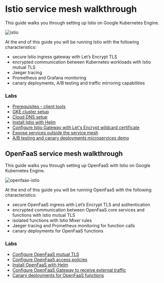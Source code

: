 # Istio service mesh walkthrough 

This guide walks you through setting up Istio on Google Kubernetes Engine.

![istio](https://github.com/stefanprodan/istio-gke/blob/master/docs/screens/istio-gcp-overview.png)

At the end of this guide you will be running Istio with the following characteristics:

* secure Istio ingress gateway with Let’s Encrypt TLS
* encrypted communication between Kubernetes workloads with Istio mutual TLS
* Jaeger tracing 
* Prometheus and Grafana monitoring
* canary deployments, A/B testing and traffic mirroring capabilities

### Labs

* [Prerequisites - client tools](/docs/istio/01-prerequisites.md)
* [GKE cluster setup](/docs/istio/02-gke-setup.md)
* [Cloud DNS setup](/docs/istio/03-clouddns-setup.md)
* [Install Istio with Helm](/docs/istio/04-istio-setup.md)
* [Configure Istio Gateway with Let's Encrypt wildcard certificate](/docs/istio/05-letsencrypt-setup.md)
* [Expose services outside the service mesh](/docs/istio/06-grafana-config.md)
* [A/B testing and canary deployments microservices demo](/docs/istio/07-microservices-demo.md)

## OpenFaaS service mesh walkthrough

This guide walks you through setting up OpenFaaS with Istio on Google Kubernetes Engine.

![openfaas-istio](https://github.com/stefanprodan/istio-gke/blob/master/docs/screens/openfaas-istio-diagram.png)

At the end of this guide you will be running OpenFaaS with the following characteristics:

* secure OpenFaaS ingress with Let’s Encrypt TLS and authentication
* encrypted communication between OpenFaaS core services and functions with Istio mutual TLS
* isolated functions with Istio Mixer rules
* Jaeger tracing and Prometheus monitoring for function calls
* canary deployments for OpenFaaS functions 

### Labs

* [Configure OpenFaaS mutual TLS](/docs/openfaas/01-mtls-config.md)
* [Configure OpenFaaS access policies](/docs/openfaas/02-mixer-rules.md)
* [Install OpenFaaS with Helm](/docs/openfaas/03-openfaas-setup.md)
* [Configure OpenFaaS Gateway to receive external traffic](/docs/openfaas/04-gateway-config.md)
* [Canary deployments for OpenFaaS functions](/docs/openfaas/05-canary.md)
